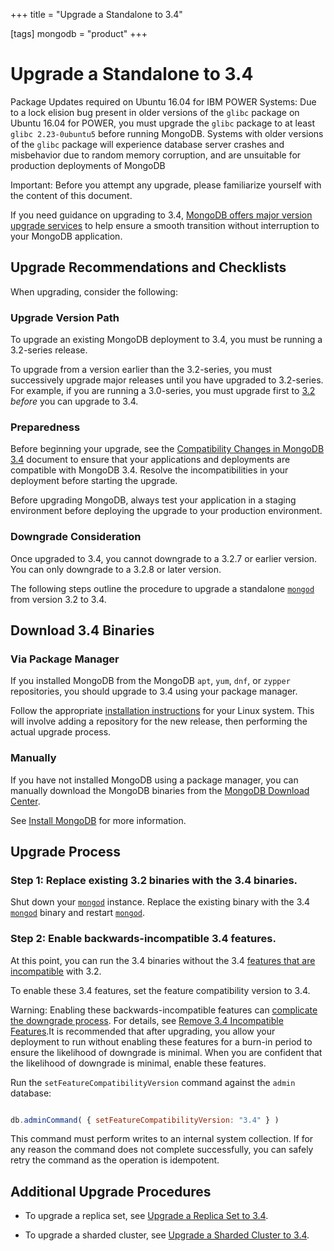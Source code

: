 +++
title = "Upgrade a Standalone to 3.4"

[tags]
mongodb = "product"
+++

<span id="upgrade-standalone"></span>


# Upgrade a Standalone to 3.4

Package Updates required on Ubuntu 16.04 for IBM POWER Systems: Due to a lock elision bug present in older versions of the ``glibc``
package on Ubuntu 16.04 for POWER, you must upgrade the ``glibc``
package to at least ``glibc 2.23-0ubuntu5`` before running MongoDB.
Systems with older versions of the ``glibc`` package will experience
database server crashes and misbehavior due to random memory
corruption, and are unsuitable for production deployments of MongoDB

Important: Before you attempt any upgrade, please familiarize yourself with the content of this document.

If you need guidance on upgrading to 3.4, [MongoDB offers major version
upgrade services](https://www.mongodb.com/products/consulting?jmp=docs) to help ensure
a smooth transition without interruption to your MongoDB application.


## Upgrade Recommendations and Checklists

When upgrading, consider the following:


### Upgrade Version Path

To upgrade an existing MongoDB deployment to 3.4, you must be running a
3.2-series release.

To upgrade from a version earlier than the 3.2-series, you must
successively upgrade major releases until you have upgraded to
3.2-series. For example, if you are running a 3.0-series, you must
upgrade first to [3.2](3.2-upgrade/) *before* you can upgrade to 3.4.


### Preparedness

Before beginning your upgrade, see the [Compatibility Changes in MongoDB 3.4](https://docs.mongodb.com/manual/release-notes/3.4-compatibility) document to
ensure that your applications and deployments are compatible with
MongoDB 3.4. Resolve the incompatibilities in your deployment before
starting the upgrade.

Before upgrading MongoDB, always test your application in a staging
environment before deploying the upgrade to your production
environment.


### Downgrade Consideration

Once upgraded to 3.4, you cannot downgrade to a 3.2.7 or earlier
version. You can only downgrade to a 3.2.8 or later version.

The following steps outline the procedure to upgrade a standalone
[``mongod``](https://docs.mongodb.com/manual/reference/program/mongod/#bin.mongod) from version 3.2 to 3.4.


## Download 3.4 Binaries


### Via Package Manager

If you installed MongoDB from the MongoDB ``apt``, ``yum``, ``dnf``, or
``zypper`` repositories, you should upgrade to 3.4 using your package
manager.

Follow the appropriate [installation instructions](https://docs.mongodb.com/manual/administration/install-on-linux) for your Linux system. This will
involve adding a repository for the new release, then performing the
actual upgrade process.


### Manually

If you have not installed MongoDB using a package manager, you can
manually download the MongoDB binaries from the [MongoDB Download
Center](https://www.mongodb.com/download-center?jmp=docs).

See [Install MongoDB](https://docs.mongodb.com/manual/installation) for more information.


## Upgrade Process


### Step 1: Replace existing 3.2 binaries with the 3.4 binaries.

Shut down your [``mongod``](https://docs.mongodb.com/manual/reference/program/mongod/#bin.mongod) instance. Replace the existing
binary with the 3.4 [``mongod``](https://docs.mongodb.com/manual/reference/program/mongod/#bin.mongod) binary and restart
[``mongod``](https://docs.mongodb.com/manual/reference/program/mongod/#bin.mongod).


### Step 2: Enable backwards-incompatible 3.4 features.

At this point, you can run the 3.4 binaries without the
3.4 [features that are incompatible](https://docs.mongodb.com/manual/release-notes/3.4-compatibility/#compatibility-enabled) with 3.2.

To enable these 3.4 features, set the feature compatibility
version to 3.4.

Warning: Enabling these backwards-incompatible features can [complicate the downgrade process](https://docs.mongodb.com/manual/release-notes/3.4-downgrade/#downgrade-features-prereq). For details, see [Remove 3.4 Incompatible Features](https://docs.mongodb.com/manual/release-notes/3.4-downgrade/#downgrade-features-prereq).It is recommended that after upgrading, you allow your deployment to run without enabling these features for a burn-in period to ensure the likelihood of downgrade is minimal. When you are confident that the likelihood of downgrade is minimal, enable these features.

Run the ``setFeatureCompatibilityVersion`` command against the ``admin`` database:

```javascript

db.adminCommand( { setFeatureCompatibilityVersion: "3.4" } )

```

This command must perform writes to an internal system
collection. If for any reason the command does not complete
successfully, you can safely retry the command as
the operation is idempotent.


## Additional Upgrade Procedures

* To upgrade a replica set, see [Upgrade a Replica Set to 3.4](https://docs.mongodb.com/manual/release-notes/3.4-upgrade-replica-set/#upgrade-replica-set).

* To upgrade a sharded cluster, see [Upgrade a Sharded Cluster to 3.4](https://docs.mongodb.com/manual/release-notes/3.4-upgrade-sharded-cluster/#upgrade-sharded-cluster).

